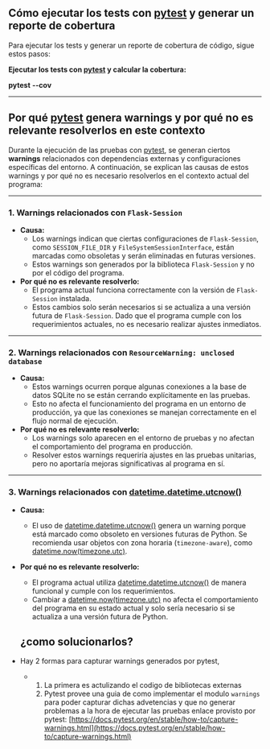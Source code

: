 ## **Cómo ejecutar los tests con [pytest](vscode-file://vscode-app/c:/Users/agugr/AppData/Local/Programs/Microsoft%20VS%20Code/resources/app/out/vs/code/electron-sandbox/workbench/workbench.html) y generar un reporte de cobertura**

Para ejecutar los tests y generar un reporte de cobertura de código, sigue estos pasos:

**Ejecutar los tests con [pytest](vscode-file://vscode-app/c:/Users/agugr/AppData/Local/Programs/Microsoft%20VS%20Code/resources/app/out/vs/code/electron-sandbox/workbench/workbench.html) y calcular la cobertura:**

**pytest** **--cov**

---



## **Por qué [pytest](vscode-file://vscode-app/c:/Users/agugr/AppData/Local/Programs/Microsoft%20VS%20Code/resources/app/out/vs/code/electron-sandbox/workbench/workbench.html) genera warnings y por qué no es relevante resolverlos en este contexto**

Durante la ejecución de las pruebas con [pytest](vscode-file://vscode-app/c:/Users/agugr/AppData/Local/Programs/Microsoft%20VS%20Code/resources/app/out/vs/code/electron-sandbox/workbench/workbench.html), se generan ciertos **warnings** relacionados con dependencias externas y configuraciones específicas del entorno. A continuación, se explican las causas de estos warnings y por qué no es necesario resolverlos en el contexto actual del programa:

---

### **1. Warnings relacionados con `Flask-Session`**

* **Causa:**
  * Los warnings indican que ciertas configuraciones de `Flask-Session`, como `SESSION_FILE_DIR` y `FileSystemSessionInterface`, están marcadas como obsoletas y serán eliminadas en futuras versiones.
  * Estos warnings son generados por la biblioteca `Flask-Session` y no por el código del programa.
* **Por qué no es relevante resolverlo:**
  * El programa actual funciona correctamente con la versión de `Flask-Session` instalada.
  * Estos cambios solo serán necesarios si se actualiza a una versión futura de `Flask-Session`. Dado que el programa cumple con los requerimientos actuales, no es necesario realizar ajustes inmediatos.

---

### **2. Warnings relacionados con `ResourceWarning: unclosed database`**

* **Causa:**
  * Estos warnings ocurren porque algunas conexiones a la base de datos SQLite no se están cerrando explícitamente en las pruebas.
  * Esto no afecta el funcionamiento del programa en un entorno de producción, ya que las conexiones se manejan correctamente en el flujo normal de ejecución.
* **Por qué no es relevante resolverlo:**
  * Los warnings solo aparecen en el entorno de pruebas y no afectan el comportamiento del programa en producción.
  * Resolver estos warnings requeriría ajustes en las pruebas unitarias, pero no aportaría mejoras significativas al programa en sí.

---

### **3. Warnings relacionados con [datetime.datetime.utcnow()](vscode-file://vscode-app/c:/Users/agugr/AppData/Local/Programs/Microsoft%20VS%20Code/resources/app/out/vs/code/electron-sandbox/workbench/workbench.html)**

* **Causa:**

  * El uso de [datetime.datetime.utcnow()](vscode-file://vscode-app/c:/Users/agugr/AppData/Local/Programs/Microsoft%20VS%20Code/resources/app/out/vs/code/electron-sandbox/workbench/workbench.html) genera un warning porque está marcado como obsoleto en versiones futuras de Python. Se recomienda usar objetos con zona horaria (`timezone-aware`), como [datetime.now(timezone.utc)](vscode-file://vscode-app/c:/Users/agugr/AppData/Local/Programs/Microsoft%20VS%20Code/resources/app/out/vs/code/electron-sandbox/workbench/workbench.html).
* **Por qué no es relevante resolverlo:**

  * El programa actual utiliza [datetime.datetime.utcnow()](vscode-file://vscode-app/c:/Users/agugr/AppData/Local/Programs/Microsoft%20VS%20Code/resources/app/out/vs/code/electron-sandbox/workbench/workbench.html) de manera funcional y cumple con los requerimientos.
  * Cambiar a [datetime.now(timezone.utc)](vscode-file://vscode-app/c:/Users/agugr/AppData/Local/Programs/Microsoft%20VS%20Code/resources/app/out/vs/code/electron-sandbox/workbench/workbench.html) no afecta el comportamiento del programa en su estado actual y solo sería necesario si se actualiza a una versión futura de Python.

  ## ¿como solucionarlos?
* Hay 2 formas para capturar warnings generados por pytest,

  * 1) La primera es actulizando el codigo de bibliotecas externas
    2) Pytest provee una guia de como implementar el modulo `warnings` para poder capturar dichas advetencias y que no generar problemas a la hora de ejecutar las pruebas
       enlace provisto por pytest: [https://docs.pytest.org/en/stable/how-to/capture-warnings.html](https://docs.pytest.org/en/stable/how-to/capture-warnings.html)
